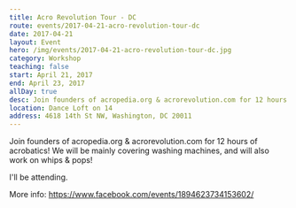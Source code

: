 ```yaml
---
title: Acro Revolution Tour - DC
route: events/2017-04-21-acro-revolution-tour-dc
date: 2017-04-21
layout: Event
hero: /img/events/2017-04-21-acro-revolution-tour-dc.jpg
category: Workshop
teaching: false
start: April 21, 2017
end: April 23, 2017
allDay: true
desc: Join founders of acropedia.org & acrorevolution.com for 12 hours of acrobatics.
location: Dance Loft on 14
address: 4618 14th St NW, Washington, DC 20011
---
```


Join founders of acropedia.org & acrorevolution.com for 12 hours of acrobatics! We will be mainly covering washing machines, and will also work on whips & pops!

I'll be attending.

More info:
https://www.facebook.com/events/1894623734153602/
